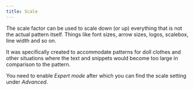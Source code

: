 ```yaml
---
title: Scale
---
```


The scale factor can be used to scale down (or up) everything that is not the
actual pattern itself. Things like font sizes, arrow sizes, logos, scalebox,
line width and so on.

It was specifically created to accommodate patterns for doll clothes and other
situations where the text and snippets would become too large in comparison to the pattern.

You need to enable *Expert mode* after which you can find the scale setting 
under *Advanced*.
